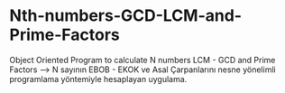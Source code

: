# Nth-numbers-GCD-LCM-and-Prime-Factors
Object Oriented Program to calculate N numbers LCM - GCD and Prime Factors --> N sayının EBOB - EKOK ve Asal Çarpanlarını nesne yönelimli programlama yöntemiyle hesaplayan uygulama.
